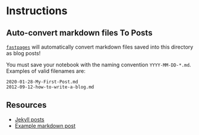 # Instructions

## Auto-convert markdown files To Posts

[`fastpages`](https://github.com/fastai/fastpages) will automatically convert
markdown files saved into this directory as blog posts!

You must save your notebook with the naming convention `YYYY-MM-DD-*.md`.
Examples of valid filenames are:

```shell
2020-01-28-My-First-Post.md
2012-09-12-how-to-write-a-blog.md
```

## Resources

- [Jekyll posts](https://jekyllrb.com/docs/posts/)
- [Example markdown post](https://github.com/fastai/fastpages/blob/master/_posts/2020-01-14-test-markdown-post.md)

